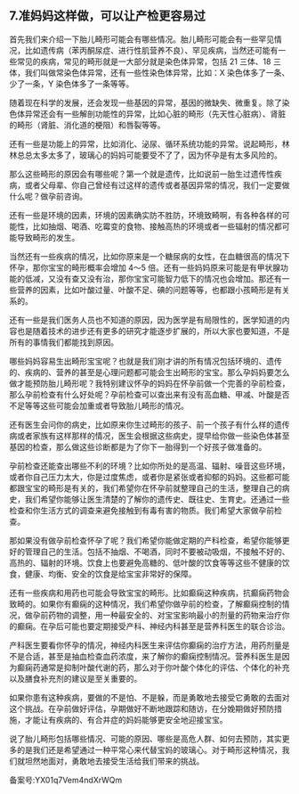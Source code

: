 ## 7.准妈妈这样做，可以让产检更容易过
首先我们来介绍一下胎儿畸形可能会有哪些情况。胎儿畸形可能会有一些罕见情况，比如遗传病（苯丙酮尿症、进行性肌营养不良）、罕见疾病，当然还可能有一些常见的疾病，常见的畸形就是一大部分就是染色体异常，包括 21 三体、18 三体，我们叫做常染色体异常，还有一些性染色体异常，比如：X 染色体多了一条、少了一条，Y 染色体多了一条等等。


随着现在科学的发展，还会发现一些基因的异常，基因的微缺失、微重复。除了染色体异常还会有一些解剖功能性的异常，比如心脏的畸形（先天性心脏病）、肾脏的畸形（肾脏、消化道的梗阻）和唇裂等等。


还有一些是功能上的异常，比如消化、泌尿、循环系统功能的异常。说起畸形，林林总总太多太多了，玻璃心的妈妈可能要受不了了，因为怀孕是有太多风险的。


那么这些畸形的原因会有哪些呢？第一个就是遗传，比如说前一胎生过遗传性疾病，或者父母辈、你自己曾经有过这样的遗传或者基因异常的情况，我们一定要做什么呢？做孕前咨询。


还有一些是环境的因素，环境的因素确实防不胜防，环境致畸啊，有各种各样的可能性，比如抽烟、喝酒、吃霉变的食物、接触高热的环境或者一些辐射的情况都可能导致畸形的发生。


当然还有一些疾病的情况，比如你原来是一个糖尿病的女性，在血糖很高的情况下怀孕，那你宝宝的畸形概率会增加 4～5 倍。还有一些妈妈原来可能是有甲状腺功能的低减，又没有查又没有治，那你宝宝可能智力低下的情况也会增加。那还有一些营养的因素，比如叶酸过量、叶酸不足、碘的问题等等，也都跟小孩畸形是有关系的。


还有一些是我们医务人员也不知道的原因，因为医学是有局限性的，医学知道的内容也是随着技术的进步还有更多的研究才能逐步扩展的，所以大家也要知道，不是所有的事情我们都能找到原因。


哪些妈妈容易生出畸形宝宝呢？也就是我们刚才讲的所有情况包括环境的、遗传的、疾病的、营养的甚至是心理问题都可能会生出畸形的宝宝。那么孕妈妈要怎么做才能预防胎儿畸形呢？我特别建议怀孕的妈妈在怀孕前做一个完善的孕前检查，那么孕前检查有什么好处呢？孕前检查可以查出来有没有高血糖、甲减、叶酸是否不足等等这些可能会加重或者导致胎儿畸形的情况。


还有医生会问你的病史，比如原来你生过畸形的孩子、前一个孩子有什么样的遗传病或者家族有这样那样的情况，医生会根据这些病史，提早给你做一些染色体甚至基因的检查，那么做这些诊断都是为了你下一胎得到一个好孩子做准备的。


孕前检查还能查出哪些不利的环境？比如你所处的是高温、辐射、噪音这些环境，或者你自己压力太大，你是过度焦虑，或者你是紧张或者抑郁的妈妈。这些都可能都跟宝宝的畸形是有关的，我们希望你在怀孕前就整理自己的生活，整理自己的病史，我们希望你能够让医生清楚的了解你的遗传史、既往史、生育史。还通过一些检查和你生活方式的调查来避免接触到有毒有害的物质。我们希望大家做孕前检查。


那如果没有做孕前检查怀孕了呢？我们希望你能做定期的产科检查，希望你能够更好的管理自己的生活。包括不抽烟、不喝酒，同时不要被动吸烟，不接触不好的、高热的、辐射的环境。饮食上也要避免高糖的、低叶酸的饮食等等这些不健康的饮食，健康、均衡、安全的饮食是给宝宝非常好的保障。


还有一些疾病和用药也可能会导致宝宝的畸形。比如癫痫这种疾病，抗癫痫药物会致畸的。如果你有癫痫的这种情况，我们希望你做孕前的检查，了解癫痫控制的情况，做孕前药物的调整，用一种最安全的、对宝宝影响最小的剂量的药物来治疗你的癫痫。在孕后可能也要定期接受产科、神经内科甚至是营养科医生的联合诊治。


产科医生要看你怀孕的情况，神经内科医生来评估你癫痫的治疗方法，用药剂量是不是合适，甚至是抽血检查血药浓度，来了解你的癫痫控制情况。营养科医生是因为癫痫药通常是抑制叶酸代谢的药，那么对于你叶酸个体化的评估、个体化的补充以及膳食补充剂的建议是至关重要的。


如果你患有这种疾病，要做的不是怕、不是躲，而是勇敢地去接受它勇敢的去面对这个挑战。在孕前做好评估，孕期做好不断地跟踪和随访，在分娩期做好预防措施，才能让有疾病的、有合并症的妈妈能够更安全地迎接宝宝。


说了胎儿畸形包括哪些情况、可能的原因、哪些是高危人群、如何去预防，其实更多的是我们还是希望通过一种平常心来代替宝妈的玻璃心。对于畸形这种情况，我们就坦然地面对，勇敢地去接受生活给我们带来的挑战。


备案号:YX01q7Vem4ndXrWQm

